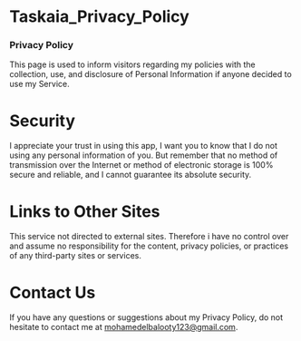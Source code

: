 # Taskaia_Privacy_Policy
### Privacy Policy
This page is used to inform visitors regarding my policies with the collection, use, and disclosure of Personal Information if anyone decided to use my Service.

# Security

I appreciate your trust in using this app, I want you to know that I do not using any personal information of you. But remember that no method of transmission over the Internet or method of electronic storage is 100% secure and reliable, and I cannot guarantee its absolute security.

# Links to Other Sites

This service not directed to external sites. Therefore i have no control over and assume no responsibility for the content, privacy policies, or practices of any third-party sites or services.

# Contact Us

If you have any questions or suggestions about my Privacy Policy, do not hesitate to contact me at mohamedelbalooty123@gmail.com.
